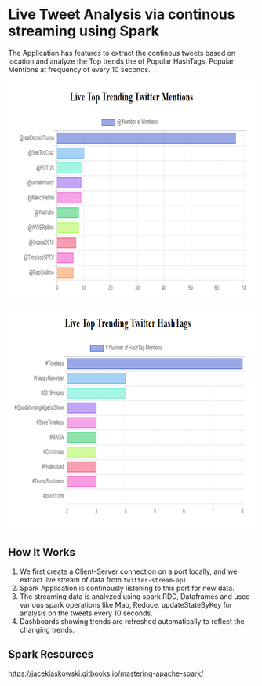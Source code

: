 # Live Tweet Analysis via continous streaming using Spark

The Application has features to extract the continous tweets based on location and analyze the Top trends the of Popular HashTags, Popular Mentions at frequency of every 10 seconds.

<p align="center">
  <img src="./@mentions_large.PNG" alt="Live Popular Mentions"
       width="654" height="450">
</p>


<p align="center">
  <img src="./tagsmentions.PNG" alt="Live Popular HashTags"
       width="654" height="450">
</p>


## How It Works
1. We first create a Client-Server connection on a port locally, and we extract live stream of data from `twitter-stream-api`.
2. Spark Application is continously listening to this port for new data.
3. The streaming data is analyzed using spark RDD, Dataframes and used various spark operations like Map, Reduce, updateStateByKey for analysis on the tweets every 10 seconds.
4. Dashboards showing trends are refreshed automatically to reflect the changing trends.


## Spark Resources
https://jaceklaskowski.gitbooks.io/mastering-apache-spark/
